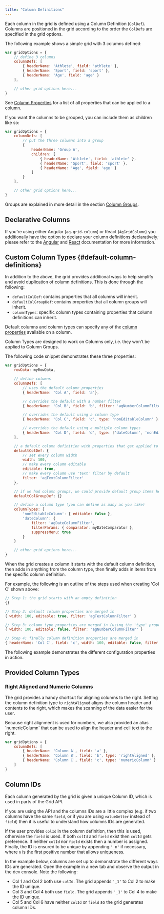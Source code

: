 ```yaml
---
title: "Column Definitions"
---
```

Each column in the grid is defined using a Column Definition (`ColDef`). Columns are positioned in the
grid according to the order the `ColDef`s are specified in the grid options.

The following example shows a simple grid with 3 columns defined:

```js
var gridOptions = {
    // define 3 columns
    columnDefs: [
        { headerName: 'Athlete', field: 'athlete' },
        { headerName: 'Sport', field: 'sport' },
        { headerName: 'Age', field: 'age' }
    ],

    // other grid options here...
}
```

See [Column Properties](../column-properties/) for a
list of all properties that can be applied to a column.

If you want the columns to be grouped, you can include them as children like so:

```js
var gridOptions = {
    columnDefs: [
        // put the three columns into a group
        {
            headerName: 'Group A',
            children: [
                { headerName: 'Athlete', field: 'athlete' },
                { headerName: 'Sport', field: 'sport' },
                { headerName: 'Age', field: 'age' }
            ]
        }
    ],

    // other grid options here...
}
```

Groups are explained in more detail in the section [Column Groups](../grouping-headers/).

## Declarative Columns

If you're using either Angular (`ag-grid-column`) or React (`AgGridColumn`) you additionally have
the option to declare your column definitions declaratively; please refer to the [Angular](../angular-markup)
and [React](../react-column-configuration/) documentation for more information.

## Custom Column Types {#default-column-definitions}

In addition to the above, the grid provides additional ways to help simplify and avoid duplication of column definitions.
This is done through the following:

- `defaultColDef`: contains properties that all columns will inherit.
- `defaultColGroupDef`: contains properties that all column groups will inherit.
- `columnTypes`: specific column types containing properties that column definitions can inherit.

Default columns and column types can specify any of the [column properties](../column-properties/) available on a column.

<note>
    Column Types are designed to work on Columns only, i.e. they won't be applied to Column Groups.
</note>

The following code snippet demonstrates these three properties:

```js
var gridOptions = {
    rowData: myRowData,

    // define columns
    columnDefs: [
        // uses the default column properties
        { headerName: 'Col A', field: 'a'},

        // overrides the default with a number filter
        { headerName: 'Col B', field: 'b', filter: 'agNumberColumnFilter' },

        // overrides the default using a column type
        { headerName: 'Col C', field: 'c', type: 'nonEditableColumn' },

        // overrides the default using a multiple column types
        { headerName: 'Col D', field: 'd', type: ['dateColumn', 'nonEditableColumn'] }
    ],

    // a default column definition with properties that get applied to every column
    defaultColDef: {
        // set every column width
        width: 100,
        // make every column editable
        editable: true,
        // make every column use 'text' filter by default
        filter: 'agTextColumnFilter'
    },

    // if we had column groups, we could provide default group items here
    defaultColGroupDef: {}

    // define a column type (you can define as many as you like)
    columnTypes: {
        'nonEditableColumn': { editable: false },
        'dateColumn': {
            filter: 'agDateColumnFilter',
            filterParams: { comparator: myDateComparator },
            suppressMenu: true
        }
    }

    // other grid options here...
}
```

When the grid creates a column it starts with the default column definition, then adds in anything from the column
type, then finally adds in items from the specific column definition.

For example, the following is an outline of the steps used when creating 'Col C' shown above:

```js
// Step 1: the grid starts with an empty definition
{}

// Step 2: default column properties are merged in
{ width: 100, editable: true, filter: 'agTextColumnFilter' }

// Step 3: column type properties are merged in (using the 'type' property)
{ width: 100, editable: false, filter: 'agNumberColumnFilter' }

// Step 4: finally column definition properties are merged in
{ headerName: 'Col C', field: 'c', width: 100, editable: false, filter: 'agNumberColumnFilter' }
```

The following example demonstrates the different configuration properties in action.

<example-runner name="column-definitions/column-definition" title="Column Definition Example" type="generated" options='{ "grid": { "height": "100%" }}'></example-runner>

## Provided Column Types

### Right Aligned and Numeric Columns

The grid provides a handy shortcut for aligning columns to the right.
Setting the column definition type to `rightAligned` aligns the column header and contents to the right,
which makes the scanning of the data easier for the user.

<note>
    Because right alignment is used for numbers, we also provided an alias `numericColumn`
    that can be used to align the header and cell text to the right.
</note>

```js
var gridOptions = {
    columnDefs: [
        { headerName: 'Column A', field: 'a' },
        { headerName: 'Column B', field: 'b', type: 'rightAligned' },
        { headerName: 'Column C', field: 'c', type: 'numericColumn' }
    ]
}
```

## Column IDs

Each column generated by the grid is given a unique Column ID, which is used in parts of the Grid API.

If you are using the API and the columns IDs are a little complex (e.g. if two columns have the same
`field`, or if you are using `valueGetter` instead of `field`) then it is useful to
understand how columns IDs are generated.

If the user provides `colId` in the column definition, then this is used, otherwise the `field`
is used. If both `colId` and `field` exist then `colId` gets preference. If neither
`colId` nor `field` exists then a number is assigned. Finally, the ID is ensured to be unique by
appending `'_n'` if necessary, where `n` is the first positive number that allows uniqueness.

In the example below, columns are set up to demonstrate the different ways IDs are generated.
Open the example in a new tab and observe the output in the dev console. Note the following:

- Col 1 and Col 2 both use `colId`. The grid appends `'_1'` to Col 2 to make the ID unique.
- Col 3 and Col 4 both use `field`. The grid appends `'_1'` to Col 4 to make the ID unique.
- Col 5 and Col 6 have neither `colId` or `field` so the grid generates column IDs.

<example-runner name="column-definitions/column-ids" title="Column IDs" type="generated"></example-runner>
